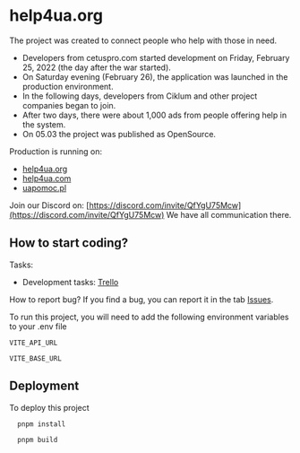 #  help4ua.org

The project was created to connect people who help with those in need. 
- Developers from cetuspro.com started development on Friday, February 25, 2022 (the day after the war started). 
- On Saturday evening (February 26), the application was launched in the production environment.
- In the following days, developers from Ciklum and other project companies began to join. 
- After two days, there were about 1,000 ads from people offering help in the system. 
- On 05.03 the project was published as OpenSource.

Production is running on:
- [help4ua.org](www.help4ua.org)
- [help4ua.com](www.help4ua.com)
- [uapomoc.pl](www.uapomoc.pl)

Join our Discord on: [https://discord.com/invite/QfYgU75Mcw](https://discord.com/invite/QfYgU75Mcw)
We have all communication there.



## How to start coding?

Tasks:
- Development tasks: [Trello](https://trello.com/b/hpaAYSL5/development)

How to report bug?
If you find a bug, you can report it in the tab [Issues](https://github.com/cetuspro/help4ua.org-frontend/issues).

To run this project, you will need to add the following environment variables to your .env file

`VITE_API_URL`

`VITE_BASE_URL`

## Deployment
To deploy this project
```bash
  pnpm install
```
```bash
  pnpm build
```
